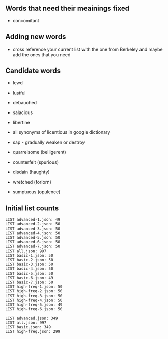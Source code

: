 
## Words that need their meainings fixed
- concomitant

## Adding new words
- cross reference your current list with the one from Berkeley and maybe
add the ones that you need

## Candidate words
- lewd
- lustful
- debauched
- salacious
- libertine
- all synonyms of licentious in google dictionary

- sap - gradually weaken or destroy
- quarrelsome (belligerent)
- counterfeit (spurious)
- disdain (haughty)
- wretched (forlorn)
- sumptuous (opulence)


## Initial list counts

```
LIST advanced-1.json: 49
LIST advanced-2.json: 50
LIST advanced-3.json: 50
LIST advanced-4.json: 50
LIST advanced-5.json: 50
LIST advanced-6.json: 50
LIST advanced-7.json: 50
LIST all.json: 997
LIST basic-1.json: 50
LIST basic-2.json: 50
LIST basic-3.json: 50
LIST basic-4.json: 50
LIST basic-5.json: 50
LIST basic-6.json: 49
LIST basic-7.json: 50
LIST high-freq-1.json: 50
LIST high-freq-2.json: 50
LIST high-freq-3.json: 50
LIST high-freq-4.json: 50
LIST high-freq-5.json: 49
LIST high-freq-6.json: 50

LIST advanced.json: 349
LIST all.json: 997
LIST basic.json: 349
LIST high-freq.json: 299
```


